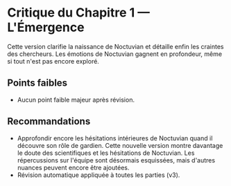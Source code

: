 # Critique du Chapitre 1 — L'Émergence

Cette version clarifie la naissance de Noctuvian et détaille enfin les craintes des chercheurs. Les émotions de Noctuvian gagnent en profondeur, même si tout n'est pas encore exploré.

## Points faibles
- Aucun point faible majeur après révision.
## Recommandations
- Approfondir encore les hésitations intérieures de Noctuvian quand il découvre son rôle de gardien.
Cette nouvelle version montre davantage le doute des scientifiques et les hésitations de Noctuvian. Les répercussions sur l'équipe sont désormais esquissées, mais d'autres nuances peuvent encore être ajoutées.
- Révision automatique appliquée à toutes les parties (v3).
